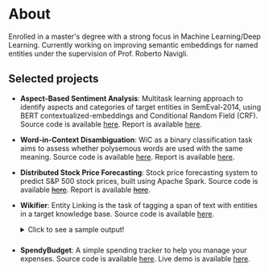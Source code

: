 # About
Enrolled in a master's degree with a strong focus in Machine Learning/Deep Learning. Currently working on improving semantic embeddings for named entities under the supervision of Prof. Roberto Navigli.

## Selected projects
- **Aspect-Based Sentiment Analysis**: Multitask learning approach to identify aspects and categories of target entities in SemEval-2014, using BERT contextualized-embeddings and Conditional Random Field (CRF). Source code is available [here](https://github.com/LeonardoEmili/Aspect-Based-Sentiment-Analysis). Report is available [here](assets/data/absa_report.pdf).

- **Word-in-Context Disambiguation**: WiC as a binary classification task aims to assess whether polysemous words are used with the same meaning. Source code is available [here](https://github.com/LeonardoEmili/Word-in-Context). Report is available [here](assets/data/wic_report.pdf).

- **Distributed Stock Price Forecasting**: Stock price forecasting system to predict S&amp;P 500 stock prices, built using Apache Spark. Source code is available [~~here~~](). Report is available [~~here~~]().

- **Wikifier**: Entity Linking is the task of tagging a span of text with entities in a target knowledge base. Source code is available [here](https://github.com/LeonardoEmili/Wikifier).
    <details>
    <summary style='margin-bottom: 10px;'>Click to see a sample output!</summary>
    <b>Predicted annotation:</b>
    <pre style='white-space: pre-wrap;'>A <a href="https://en.wikipedia.org/wiki/Huguenot">Huguenot</a> and <a href="https://en.wikipedia.org/wiki/Officer">officer</a> under <a href="https://en.wikipedia.org/wiki/Admiral">Admiral</a> Gaspard De Coligny, Ribault led an expedition to the <a href="https://en.wikipedia.org/wiki/New_world">New World</a> in 1562 that founded the outpost of Charlesfort on Parris <a href="https://en.wikipedia.org/wiki/Island">Island</a> in present-day <a href="https://en.wikipedia.org/wiki/South_carolina">South Carolina</a>.</pre>
    <b>Gold annotation:</b>
    <pre style='white-space: pre-wrap;'>A <a href="https://en.wikipedia.org/wiki/Huguenot">Huguenot</a> and <a href="https://en.wikipedia.org/wiki/Officer">officer</a> under Admiral <a href="https://en.wikipedia.org/wiki/Gaspard_II_de_Coligny">Gaspard De Coligny</a>, Ribault led an expedition to the <a href="https://en.wikipedia.org/wiki/New_world">New World</a> in 1562 that founded the outpost of Charlesfort on <a href="https://en.wikipedia.org/wiki/Marine_Corps_Recruit_Depot_Parris_Island">Parris Island</a> in present-day <a href="https://en.wikipedia.org/wiki/South_carolina">South Carolina</a>.</pre>
    </details>

- **SpendyBudget**: A simple spending tracker to help you manage your expenses. Source code is available [here](https://github.com/LeonardoEmili/SpendyBudget). Live demo is available [here](https://spendybudget.web.app/).